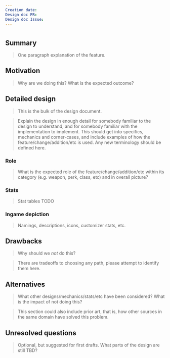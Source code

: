 ```yaml
---
Creation date:
Design doc PR: 
Design doc Issue:
---
```


# <Design doc title>

## Summary

> One paragraph explanation of the feature.

## Motivation

> Why are we doing this? What is the expected outcome?

## Detailed design

> This is the bulk of the design document.

> Explain the design in enough detail for somebody
familiar to the design to understand, and for somebody familiar with the
implementation to implement. This should get into specifics, mechanics and corner-cases,
and include examples of how the feature/change/addition/etc is used. Any new terminology should be
defined here. 

### Role

> What is the expected role of the feature/change/addition/etc 
within its category (e.g. weapon, perk, class, etc) and in overall picture?

### Stats

> Stat tables TODO

### Ingame depiction

> Namings, descriptions, icons, customizer stats, etc.

## Drawbacks

> Why should we *not* do this?

> There are tradeoffs to choosing any path, please attempt to identify them here.

## Alternatives

> What other designs/mechanics/stats/etc have been considered? What is the impact of not doing this?

> This section could also include prior art, that is, how other sources in the same domain have solved this problem.

## Unresolved questions

> Optional, but suggested for first drafts. What parts of the design are still
TBD?